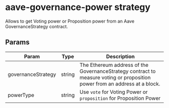 # aave-governance-power strategy

Allows to get Voting power or Proposition power from an Aave GovernanceStrategy contract.

## Params

| Param | Type | Description |
| --- | --- | --- |
| governanceStrategy | string | The Ethereum address of the GovernanceStrategy contract to measure voting or proposition power from an address at a block. |
| powerType | string | Use `vote` for Voting Power or `proposition` for Proposition Power |
